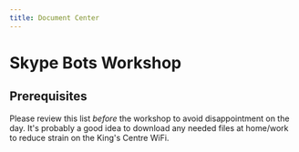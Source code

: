 ```yaml
---
title: Document Center
---
```


# Skype Bots Workshop
## Prerequisites

Please review this list *before* the workshop to avoid disappointment on the day. It's probably a good idea to download any needed files at home/work to reduce strain on the King's Centre WiFi.




